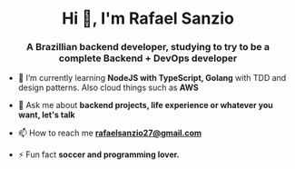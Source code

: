 <h1 align="center">Hi 👋, I'm Rafael Sanzio</h1>
<h3 align="center">A Brazillian backend developer, studying to try to be a complete Backend + DevOps developer</h3>

- 🌱  I’m currently learning **NodeJS with TypeScript, Golang** with TDD and design patterns. Also cloud things such as **AWS**

- 💬  Ask me about **backend projects, life experience or whatever you want, let's talk**

- 📫  How to reach me **rafaelsanzio27@gmail.com**

- ⚡  Fun fact **soccer and programming lover.**

